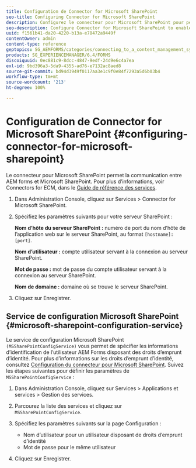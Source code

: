 ```yaml
---
title: Configuration de Connector for Microsoft SharePoint
seo-title: Configuring Connector for Microsoft SharePoint
description: Configurez le connecteur pour Microsoft SharePoint pour permettre la communication entre AEM forms et Microsoft SharePoint.
seo-description: Configure Connector for Microsoft SharePoint to enable communication between AEM forms and Microsoft SharePoint.
uuid: f1561b41-da20-4220-b13a-e78472a9449f
contentOwner: admin
content-type: reference
geptopics: SG_AEMFORMS/categories/connecting_to_a_content_management_system
products: SG_EXPERIENCEMANAGER/6.4/FORMS
discoiquuid: 0ec881c9-8dcc-4847-9edf-24d9e6c4a7ea
exl-id: 9bd396a3-5da9-4355-ad76-e7132ac8aed8
source-git-commit: bd94d3949f0117aa3e1c9f0e84f7293a5d6b03b4
workflow-type: tm+mt
source-wordcount: '213'
ht-degree: 100%

---
```


# Configuration de Connector for Microsoft SharePoint {#configuring-connector-for-microsoft-sharepoint}

Le connecteur pour Microsoft SharePoint permet la communication entre AEM forms et Microsoft SharePoint. Pour plus d’informations, voir Connectors for ECM, dans le [Guide de référence des services](https://help.adobe.com/fr_FR/livecycle/11.0/Services/index.html).

1. Dans Administration Console, cliquez sur Services > Connector for Microsoft SharePoint.
1. Spécifiez les paramètres suivants pour votre serveur SharePoint :

   **Nom d’hôte du serveur SharePoint :** numéro de port du nom d’hôte de l’application web sur le serveur SharePoint, au format `[hostname]:[port]`.

   **Nom d’utilisateur :** compte utilisateur servant à la connexion au serveur SharePoint.

   **Mot de passe :** mot de passe du compte utilisateur servant à la connexion au serveur SharePoint.

   **Nom de domaine :** domaine où se trouve le serveur SharePoint.

1. Cliquez sur Enregistrer.

## Service de configuration Microsoft SharePoint {#microsoft-sharepoint-configuration-service}

Le service de configuration Microsoft SharePoint `(MSSharePointConfigService)` vous permet de spécifier les informations d’identification de l’utilisateur AEM Forms disposant des droits d’emprunt d’identité. Pour plus d’informations sur les droits d’emprunt d’identité, consultez [Configuration du connecteur pour Microsoft SharePoint](https://help.adobe.com/fr/AEMForms/6.1/SharePointConfig/index.html). Suivez les étapes suivantes pour définir les paramètres de `MSSharePointConfigService` :

1. Dans Administration Console, cliquez sur Services > Applications et services > Gestion des services.
1. Parcourez la liste des services et cliquez sur `MSSharePointConfigService`.
1. Spécifiez les paramètres suivants sur la page Configuration :

   * Nom d’utilisateur pour un utilisateur disposant de droits d’emprunt d’identité
   * Mot de passe pour le même utilisateur

1. Cliquez sur Enregistrer.
